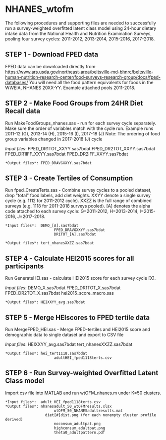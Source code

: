 # NHANES_wtofm

The following procedures and supporting files are needed to successfully run a survey-weighted overfitted latent class model using 24-hour dietary intake data from the National Health and Nutrition Examination Surveys, pooling four survey cycles: 2011-2012, 2013-2014, 2015-2016, 2017-2018.

## STEP 1 - Download FPED data
FPED data can be downloaded directly from: https://www.ars.usda.gov/northeast-area/beltsville-md-bhnrc/beltsville-human-nutrition-research-center/food-surveys-research-group/docs/fped-databases/ 
You will need all the food pattern equivalents for foods in the WWEIA, NHANES 20XX-YY. Example attached pools 2011-2018.

## STEP 2 - Make Food Groups from 24HR Diet Recall data
Run MakeFoodGroups_nhanes.sas  - run for each survey cycle separately. Make sure the order of variables match with the cycle run. Example runs 2011-12 (G), 2013-14 (H), 2015-16 (I), 2017-18 (J)
Note: The ordering of food group variables changed in 2017-2018 (J) cycle
	
  *Input files*:	FPED_DR1TOT_XXYY.sas7bdat
					        FPED_DR2TOT_XXYY.sas7bdat
					        FPED_DR1IFF_XXYY.sas7bdat
					        FPED_DR2IFF_XXYY.sas7bdat

	*Output files*:	FPED_DRAVGXXYY.sas7bdat

## STEP 3 - Create Tertiles of Consumption
Run fped_CreateTerts.sas - Combine survey cycles to a pooled dataset, drop "total" food labels, add diet weights. 
XXYY denote a single survey cycle (e.g. 1112 for 2011-2012 cycle). 
XXZZ is the full range of combined surveys (e.g. 1118 for 2011-2018 surveys pooled). 
[A] denotes the alpha code attached to each survey cycle: G=2011-2012, H=2013-2014, I=2015-2016, J=2017-2018.

	*Input files*: 	DEMO_[A].sas7bdat
				          FPED_DRAVGXXYY.sas7bdat
				          DR1TOT_[A].sas7bdat

	*Output files*:	tert_nhanesXXZZ.sas7bdat

## STEP 4 - Calculate HEI2015 scores for all participants
Run GenerateHEI.sas - calculate HEI2015 score for each survey cycle [X].
	
  *Input files*:	DEMO_X.sas7bdat
				          FPED_DR1TOT_X.sas7bdat
				          FPED_DR2TOT_X.sas7bdat
				          hei2015_score_macro.sas

	*Output files*:	HEIXXYY_avg.sas7bdat

## STEP 5 - Merge HEIscores to FPED tertile data
Run MergeFPED_HEI.sas - Merge FPED-tertiles and HEI2015 score and demographic data to single dataset and export to CSV file
	
  *Input files*:	HEIXXYY_avg.sas7bdat
				          tert_nhanesXXZZ.sas7bdat

	*Output files*: hei_tert1118.sas7bdat
				          adultHEI_fped1118terts.csv

## STEP 6 - Run Survey-weighted Overfitted Latent Class model
Import csv file into MATLAB and run wtOFM_nhanes.m under K=50 clusters.

	*Input files*:	adult HEI_fped1118terts.csv
	*Output files*:	nhanesadult_50_wtOFMresults.xlsx
				          wtOFM_50_NHANESadultresults.mat
		              diet[#]dist.png (for each nonempty cluster profile derived)
				          noconsum_adultpat.png
				          highconsum_adultpat.png
				          theta0_adultpattern.pdf
